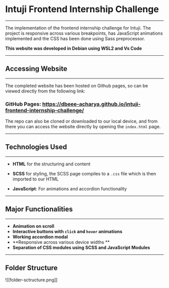 # Intuji Frontend Internship Challenge 

<hr>

The implementation of the frontend internship challenge for Intuji. The project is responsive across various breakpoints, has JavaScript animations implemented and the CSS has been done using Sass preprocessor. 

**This website was developed in Debian using WSL2 and Vs Code**

<hr>

## Accessing Website

<hr>

The completed website has been hosted on Github pages, so can be viewed directly from the following link:
### GitHub Pages:  https://dbeee-acharya.github.io/intuji-frontend-internship-challenge/

The repo can also be cloned or downloaded to our local device, and from there you can access the website directly by opening the `index.html` page.

<hr>

## Technologies Used

<hr>

- **HTML** for the structuring and content 

- **SCSS** for styling, the SCSS page compiles to a `.css` file which is then imported to our HTML

- **JavaScript**: For animations and accordion functionality

<hr>

## Major Functionalities

<hr>

- **Animation on scroll**
- **Interactive buttons with `click` and `hover` animations**
- **Working accordion modal**
- **Responsive across various device widths **
- **Separation of CSS modules using SCSS and JavaScript Modules**

<hr>

## Folder Structure 

![[folder-sctructure.png]]